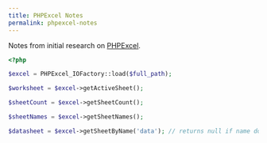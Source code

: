 ```yaml
---
title: PHPExcel Notes
permalink: phpexcel-notes
---
```


Notes from initial research on [PHPExcel](https://github.com/PHPOffice/PHPExcel).

```php
<?php

$excel = PHPExcel_IOFactory::load($full_path);

$worksheet = $excel->getActiveSheet();

$sheetCount = $excel->getSheetCount();

$sheetNames = $excel->getSheetNames();

$datasheet = $excel->getSheetByName('data'); // returns null if name does not exist
```